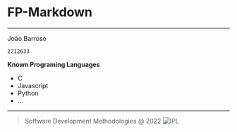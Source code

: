 # **FP-Markdown**
---
João Barroso

`2212633`

**Known Programing Languages**
* C
* Javascript
* Python
* ...
---
> Software Development Methodologies @ 2022
![IPL](https://www.ipleiria.pt/normasgraficas/wp-content/uploads/sites/80/2017/09/estg_h-01.jpg)